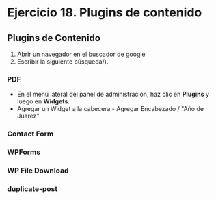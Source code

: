 # Ejercicio 18.  Plugins de contenido


## Plugins de Contenido
1. Abrir un navegador en el buscador de google
2. Escribir la siguiente búsqueda/).

### PDF

- En el menú lateral del panel de administración, haz clic en **Plugins** y luego en **Widgets**.
- Agregar un Widget a la cabecera
		- Agregar Encabezado / "Año de Juarez"


### Contact Form 



### **WPForms**

### **WP File Download**
### duplicate-post














<!--stackedit_data:
eyJoaXN0b3J5IjpbLTYwMjcwMTE3MSwtOTgzMTk3NTA1LC01MT
U4OTE4Nl19
-->